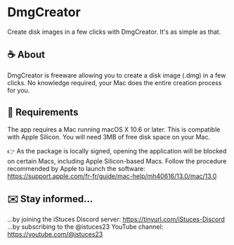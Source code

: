 # DmgCreator
Create disk images in a few clicks with DmgCreator. It's as simple as that.

## ☕️ About
DmgCreator is freeware allowing you to create a disk image (.dmg) in a few clicks. No knowledge required, your Mac does the entire creation process for you.

## 🚀 Requirements
The app requires a Mac running macOS X 10.6 or later. This is compatible with Apple Silicon.
You will need 3MB of free disk space on your Mac.

👉 As the package is locally signed, opening the application will be blocked on certain Macs, including Apple Silicon-based Macs. Follow the procedure recommended by Apple to launch the software: https://support.apple.com/fr-fr/guide/mac-help/mh40616/13.0/mac/13.0

## ✉️ Stay informed...
...by joining the iStuces Discord server: https://tinyurl.com/iStuces-Discord
...by subscribing to the @istuces23 YouTube channel: https://youtube.com/@istuces23
